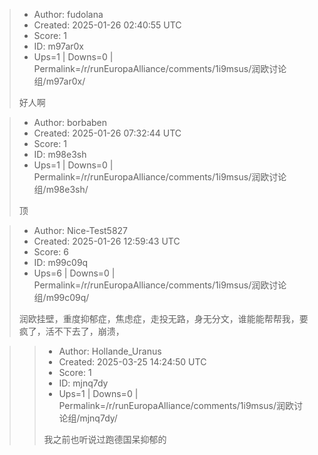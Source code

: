 > - Author: fudolana
> - Created: 2025-01-26 02:40:55 UTC
> - Score: 1
> - ID: m97ar0x
> - Ups=1 | Downs=0 | Permalink=/r/runEuropaAlliance/comments/1i9msus/润欧讨论组/m97ar0x/
>
> 好人啊

> - Author: borbaben
> - Created: 2025-01-26 07:32:44 UTC
> - Score: 1
> - ID: m98e3sh
> - Ups=1 | Downs=0 | Permalink=/r/runEuropaAlliance/comments/1i9msus/润欧讨论组/m98e3sh/
>
> 顶

> - Author: Nice-Test5827
> - Created: 2025-01-26 12:59:43 UTC
> - Score: 6
> - ID: m99c09q
> - Ups=6 | Downs=0 | Permalink=/r/runEuropaAlliance/comments/1i9msus/润欧讨论组/m99c09q/
>
> 润欧挂壁，重度抑郁症，焦虑症，走投无路，身无分文，谁能能帮帮我，要疯了，活不下去了，崩溃，

>> - Author: Hollande_Uranus
>> - Created: 2025-03-25 14:24:50 UTC
>> - Score: 1
>> - ID: mjnq7dy
>> - Ups=1 | Downs=0 | Permalink=/r/runEuropaAlliance/comments/1i9msus/润欧讨论组/mjnq7dy/
>>
>> 我之前也听说过跑德国呆抑郁的
